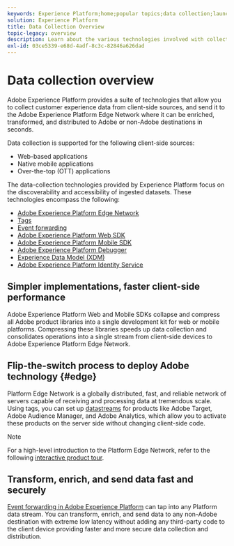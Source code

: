 ```yaml
---
keywords: Experience Platform;home;popular topics;data collection;launch;web sdk
solution: Experience Platform
title: Data Collection Overview
topic-legacy: overview
description: Learn about the various technologies involved with collect data on customer experiences in Adobe Experience Platform.
exl-id: 03ce5339-e68d-4adf-8c3c-82846a626dad
---
```

# Data collection overview

Adobe Experience Platform provides a suite of technologies that allow you to collect customer experience data from client-side sources, and send it to the Adobe Experience Platform Edge Network where it can be enriched, transformed, and distributed to Adobe or non-Adobe destinations in seconds.

Data collection is supported for the following client-side sources:

* Web-based applications
* Native mobile applications
* Over-the-top (OTT) applications

The data-collection technologies provided by Experience Platform focus on the discoverability and accessibility of ingested datasets. These technologies encompass the following:

* [Adobe Experience Platform Edge Network](https://experienceleague.adobe.com/docs/web-sdk-learn/tutorials/introduction-to-web-sdk-and-edge-network.html)
* [Tags](../tags/home.md)
* [Event forwarding](../tags/ui/event-forwarding/overview.md)
* [Adobe Experience Platform Web SDK](../edge/home.md)
* [Adobe Experience Platform Mobile SDK](https://aep-sdks.gitbook.io/docs/)
* [Adobe Experience Platform Debugger](https://chrome.google.com/webstore/detail/adobe-experience-platform/bfnnokhpnncpkdmbokanobigaccjkpob?hl=en)
* [Experience Data Model (XDM)](../xdm/home.md)
* [Adobe Experience Platform Identity Service](../identity-service/home.md)

<!-- (Outdated terminology)
![](./images/Collection.png)
-->

## Simpler implementations, faster client-side performance

Adobe Experience Platform Web and Mobile SDKs collapse and compress all Adobe product libraries into a single development kit for web or mobile platforms. Compressing these libraries speeds up data collection and consolidates operations into a single stream from client-side devices to Adobe Experience Platform Edge Network.

## Flip-the-switch process to deploy Adobe technology {#edge}

Platform Edge Network is a globally distributed, fast, and reliable network of servers capable of receiving and processing data at tremendous scale. Using tags, you can set up [datastreams](../edge/fundamentals/datastreams.md) for products like Adobe Target, Adobe Audience Manager, and Adobe Analytics, which allow you to activate these products on the server side without changing client-side code. 

<!-- (Outdated terminology)
![](./images/deploy.png)
-->

>[!NOTE]
>
>For a high-level introduction to the Platform Edge Network, refer to the following [interactive product tour](https://adobe-ideacloud.forgedx.com/adobe-adobe-edge-collection/adobe-experience-edge/public/mx?SUID=hgb1a48ICSCpbM6MzBYHbxnsh9DgjUy1).

## Transform, enrich, and send data fast and securely

[Event forwarding in Adobe Experience Platform](../tags/ui/event-forwarding/overview.md) can tap into any Platform data stream. You can transform, enrich, and send data to any non-Adobe destination with extreme low latency without adding any third-party code to the client device providing faster and more secure data collection and distribution.   

<!-- (Outdated terminology)
![](./images/launch.png)
-->